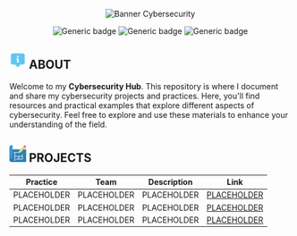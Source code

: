 <!DOCTYPE html>
<html lang="es">
<head>
	<meta charset="UTF-8">
	<meta name="viewport" content="width=device-width, initial-scale=1.0">
</head>
<body>
	<p align="center">
		<img width=900 alt="Banner Cybersecurity" src="https://github.com/antonimodev/Cybersecurity/blob/main/Images/Cybersec%20banner%20github.png">
	</p>
	<div align="center">
		<img alt="Generic badge" src="https://img.shields.io/badge/Team-Red-red.svg">
		<img alt="Generic badge" src="https://img.shields.io/badge/Team-Blue-blue.svg">
		<img alt="Generic badge" src="https://img.shields.io/badge/Team-Purple-purple.svg">
	</div>

## <img src="https://github.com/antonimodev/42-Documentation/blob/main/banners/about.png" alt="Info Image" width="30"> ABOUT

Welcome to my **Cybersecurity Hub**. This repository is where I document and share my cybersecurity projects and practices. Here, you'll find resources and practical examples that explore different aspects of cybersecurity. Feel free to explore and use these materials to enhance your understanding of the field.


## <img src="https://github.com/antonimodev/42-Common-Core/blob/main/banners/blueprint.png" alt="Project image" width="30"> PROJECTS

<div align="center">

<table>
    <thead align="center">
        <tr>
            <th>Practice</th>
            <th>Team</th>
            <th>Description</th>
            <th>Link</th>
        </tr>
    </thead>
    <tbody align="center">
        <tr>
            <td>PLACEHOLDER</td>
            <td>PLACEHOLDER</td>
            <td>PLACEHOLDER</td>
            <td><a href="https://github.com/antonimodev/Cybersecurity/tree/main/wireshark-http-login">PLACEHOLDER</a></td>
        </tr>
        <tr>
            <td>PLACEHOLDER</td>
            <td>PLACEHOLDER</td>
            <td>PLACEHOLDER</td>
            <td><a href="https://github.com/antonimodev/Cybersecurity/tree/main/wireshark-http-login">PLACEHOLDER</a></td>
        </tr>
        <tr>
            <td>PLACEHOLDER</td>
            <td>PLACEHOLDER</td>
            <td>PLACEHOLDER</td>
            <td><a href="https://github.com/antonimodev/Cybersecurity/tree/main/wireshark-http-login">PLACEHOLDER</a></td>
        </tr>
    </tbody>
</table>

</div>

</body>
</html>
